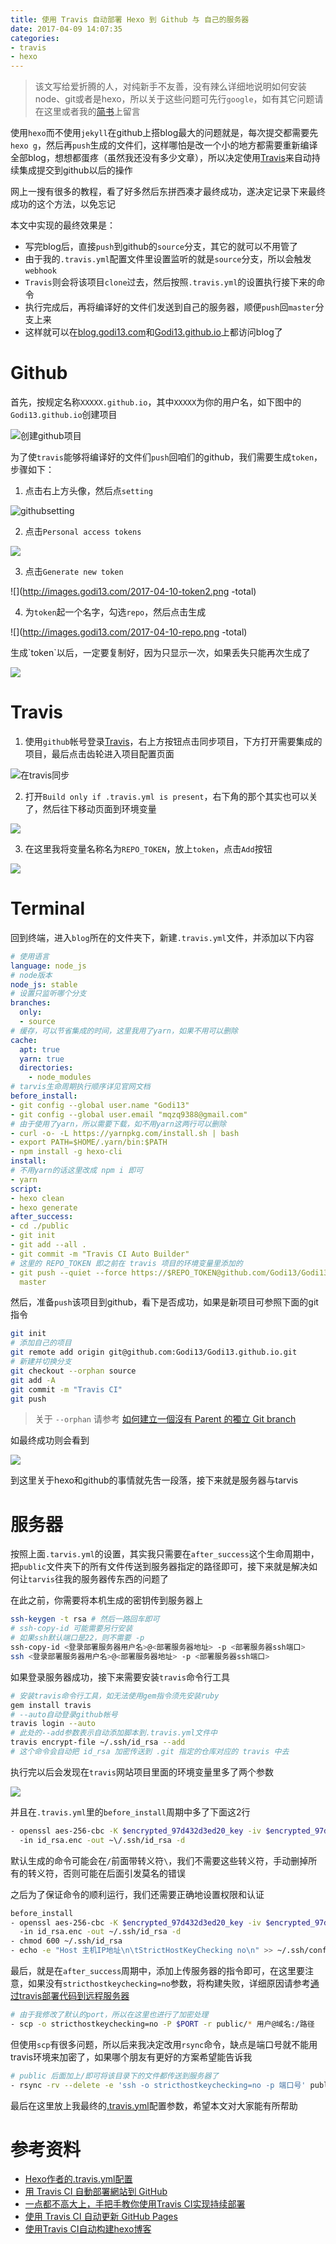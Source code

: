 ```yaml
---
title: 使用 Travis 自动部署 Hexo 到 Github 与 自己的服务器
date: 2017-04-09 14:07:35
categories:
- travis
- hexo
---
```


> 该文写给爱折腾的人，对纯新手不友善，没有辣么详细地说明如何安装node、git或者是hexo，所以关于这些问题可先行`google`，如有其它问题请在这里或者我的[简书](http://www.jianshu.com/p/1226d159d514)上留言

使用`hexo`而不使用`jekyll`在github上搭blog最大的问题就是，每次提交都需要先`hexo g`，然后再`push`生成的文件们，这样哪怕是改一个小的地方都需要重新编译全部blog，想想都蛋疼（虽然我还没有多少文章），所以决定使用[Travis](https://travis-ci.org/)来自动持续集成提交到github以后的操作

网上一搜有很多的教程，看了好多然后东拼西凑才最终成功，遂决定记录下来最终成功的这个方法，以免忘记

本文中实现的最终效果是：
- 写完blog后，直接`push`到github的`source`分支，其它的就可以不用管了
- 由于我的`.travis.yml`配置文件里设置监听的就是`source`分支，所以会触发`webhook`
- `Travis`则会将该项目`clone`过去，然后按照`.travis.yml`的设置执行接下来的命令
- 执行完成后，再将编译好的文件们发送到自己的服务器，顺便`push`回`master`分支上来
- 这样就可以在[blog.godi13.com](http://blog.godi13.com)和[Godi13.github.io](http://godi13.github.io/)上都访问blog了

# Github

首先，按规定名称`XXXXX.github.io`，其中`XXXXX`为你的用户名，如下图中的`Godi13.github.io`创建项目

![创建github项目](http://images.godi13.com/2017-04-10-githubio.png-total)

为了使`travis`能够将编译好的文件们`push`回咱们的github，我们需要生成`token`，步骤如下：

1) 点击右上方头像，然后点`setting`

![githubsetting](http://images.godi13.com/2017-04-10-setting.png-small
)

2) 点击`Personal access tokens`

![](http://images.godi13.com/2017-04-10-token.png-small
)

3) 点击`Generate new token`

![](http://images.godi13.com/2017-04-10-token2.png
-total)

4) 为`token`起一个名字，勾选`repo`，然后点击生成

![](http://images.godi13.com/2017-04-10-repo.png
-total)

<div class="tip">生成`token`以后，一定要复制好，因为只显示一次，如果丢失只能再次生成了</div>

![](http://images.godi13.com/2017-04-10-copytoken.png
)

# Travis

1) 使用`github`帐号登录[Travis](https://travis-ci.org/)，右上方按钮点击同步项目，下方打开需要集成的项目，最后点击齿轮进入项目配置页面

![在travis同步](http://images.godi13.com/2017-04-10-travisfirst.png
)

2) 打开`Build only if .travis.yml is present`，右下角的那个其实也可以关了，然后往下移动页面到环境变量

![](http://images.godi13.com/2017-04-10-present.png
)

3) 在这里我将变量名称名为`REPO_TOKEN`，放上`token`，点击`Add`按钮

![](http://images.godi13.com/2017-04-10-value.png
)

# Terminal

回到终端，进入`blog`所在的文件夹下，新建`.travis.yml`文件，并添加以下内容

```yml
# 使用语言
language: node_js
# node版本
node_js: stable
# 设置只监听哪个分支
branches:
  only:
  - source
# 缓存，可以节省集成的时间，这里我用了yarn，如果不用可以删除
cache:
  apt: true
  yarn: true
  directories:
    - node_modules
# tarvis生命周期执行顺序详见官网文档
before_install:
- git config --global user.name "Godi13"
- git config --global user.email "mqzq9388@gmail.com"
# 由于使用了yarn，所以需要下载，如不用yarn这两行可以删除
- curl -o- -L https://yarnpkg.com/install.sh | bash
- export PATH=$HOME/.yarn/bin:$PATH
- npm install -g hexo-cli
install:
# 不用yarn的话这里改成 npm i 即可
- yarn
script:
- hexo clean
- hexo generate
after_success:
- cd ./public
- git init
- git add --all .
- git commit -m "Travis CI Auto Builder"
# 这里的 REPO_TOKEN 即之前在 travis 项目的环境变量里添加的
- git push --quiet --force https://$REPO_TOKEN@github.com/Godi13/Godi13.github.io.git
  master
```

然后，准备`push`该项目到github，看下是否成功，如果是新项目可参照下面的git指令

```bash
git init
# 添加自己的项目
git remote add origin git@github.com:Godi13/Godi13.github.io.git
# 新建并切换分支
git checkout --orphan source
git add -A
git commit -m "Travis CI"
git push
```

> 关于 `--orphan` 请参考 [如何建立一個沒有 Parent 的獨立 Git branch](https://ihower.tw/blog/archives/5691)

如最终成功则会看到

![](http://images.godi13.com/2017-04-10-success.png
)

到这里关于hexo和github的事情就先吿一段落，接下来就是服务器与tarvis

# 服务器

按照上面`.tarvis.yml`的设置，其实我只需要在`after_success`这个生命周期中，把`public`文件夹下的所有文件传送到服务器指定的路径即可，接下来就是解决如何让`tarvis`往我的服务器传东西的问题了

在此之前，你需要将本机生成的密钥传到服务器上

```bash
ssh-keygen -t rsa # 然后一路回车即可
# ssh-copy-id 可能需要另行安装
# 如果ssh默认端口是22，则不需要 -p
ssh-copy-id <登录部署服务器用户名>@<部署服务器地址> -p <部署服务器ssh端口>
ssh <登录部署服务器用户名>@<部署服务器地址> -p <部署服务器ssh端口>
```

如果登录服务器成功，接下来需要安装`travis`命令行工具

```bash
# 安装travis命令行工具，如无法使用gem指令须先安装ruby
gem install travis
# --auto自动登录github帐号
travis login --auto
# 此处的--add参数表示自动添加脚本到.travis.yml文件中
travis encrypt-file ~/.ssh/id_rsa --add
# 这个命令会自动把 id_rsa 加密传送到 .git 指定的仓库对应的 travis 中去
```

执行完以后会发现在`travis`网站项目里面的环境变量里多了两个参数

![](http://images.godi13.com/2017-04-10-sshkey.png
)

并且在`.travis.yml`里的`before_install`周期中多了下面这2行

```bash
- openssl aes-256-cbc -K $encrypted_97d432d3ed20_key -iv $encrypted_97d432d3ed20_iv
  -in id_rsa.enc -out ~\/.ssh/id_rsa -d
```

默认生成的命令可能会在`/`前面带转义符`\`，我们不需要这些转义符，手动删掉所有的转义符，否则可能在后面引发莫名的错误

之后为了保证命令的顺利运行，我们还需要正确地设置权限和认证

```bash
before_install
- openssl aes-256-cbc -K $encrypted_97d432d3ed20_key -iv $encrypted_97d432d3ed20_iv
  -in id_rsa.enc -out ~/.ssh/id_rsa -d
- chmod 600 ~/.ssh/id_rsa
- echo -e "Host 主机IP地址\n\tStrictHostKeyChecking no\n" >> ~/.ssh/config
```

最后，就是在`after_success`周期中，添加上传服务器的指令即可，在这里要注意，如果没有`stricthostkeychecking=no`参数，将构建失败，详细原因请参考[通过travis部署代码到远程服务器](http://blog.csdn.net/qq8427003/article/details/64921238)

```bash
# 由于我修改了默认的port，所以在这里也进行了加密处理
- scp -o stricthostkeychecking=no -P $PORT -r public/* 用户@域名:/路径
```

但使用`scp`有很多问题，所以后来我决定改用`rsync`命令，缺点是端口号就不能用travis环境来加密了，如果哪个朋友有更好的方案希望能告诉我

```bash
# public 后面加上/即可将该目录下的文件都传送到服务器了
- rsync -rv --delete -e 'ssh -o stricthostkeychecking=no -p 端口号' public/ 用户@域名:/路径
```

最后在这里放上我最终的[.travis.yml](https://github.com/Godi13/Godi13.github.io/blob/source/.travis.yml)配置参数，希望本文对大家能有所帮助

# 参考资料

- [Hexo作者的.travis.yml配置](https://github.com/tommy351/tommy351.github.io/blob/source/.travis.yml)
- [用 Travis CI 自動部署網站到 GitHub](https://zespia.tw/blog/2015/01/21/continuous-deployment-to-github-with-travis/)
- [一点都不高大上，手把手教你使用Travis CI实现持续部署](https://zhuanlan.zhihu.com/p/25066056)
- [使用 Travis CI 自动更新 GitHub Pages](http://notes.iissnan.com/2016/publishing-github-pages-with-travis-ci/)
- [使用Travis CI自动构建hexo博客](http://magicse7en.github.io/2016/03/27/travis-ci-auto-deploy-hexo-github/)
